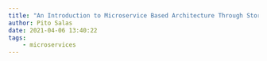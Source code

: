 ```yaml
---
title: "An Introduction to Microservice Based Architecture Through Story — Part 1"
author: Pito Salas
date: 2021-04-06 13:40:22
tags:
    - microservices
---
```


